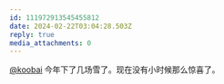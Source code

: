 ```yaml
---
id: 111972913545455812
date: 2024-02-22T03:04:28.503Z
reply: true
media_attachments: 0
---
```


[@koobai](https://mastodon.social/@koobai) 今年下了几场雪了。现在没有小时候那么惊喜了。

